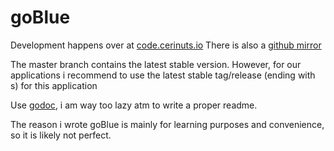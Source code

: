 # goBlue
Development happens over at [code.cerinuts.io](https://code.cerinuts.io)
There is also a [github mirror](https://github.com/cerinuts/goBlue)

The master branch contains the latest stable version. 
However, for our applications i recommend to use the latest stable tag/release (ending with s) for this application

Use [godoc](https://godoc.org/code.cerinuts.io/libs/goBlue), i am way too lazy atm to write a proper readme. 

The reason i wrote goBlue is mainly for learning purposes and convenience, so it is likely not perfect.
